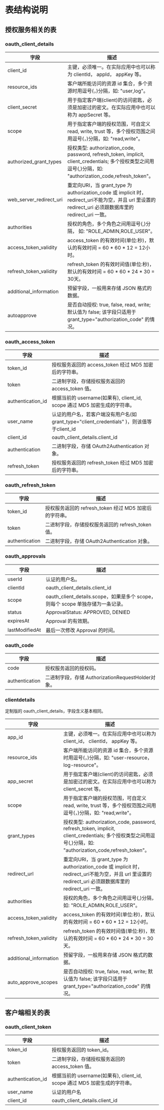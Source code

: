 # 表结构说明

## 授权服务相关的表

### oauth_client_details

|字段|描述|
|--|--|
|client_id|主键，必须唯一。在实际应用中也可以称为 clientId， appId， appKey 等。|
|resource_ids|客户端所能访问的资源 id 集合，多个资源时用逗号(，)分隔，如: "user,log"。|
|client_secret|用于指定客户端(client)的访问密匙，必须是加密过的密文。在实际应用中也可以称为 appSecret 等。|
|scope|用于指定客户端的授权范围，可自定义 read, write, trust 等，多个授权范围之间用逗号(，)分隔，如: "read,write"。|
|authorized_grant_types|授权类型: authorization_code, password, refresh_token, implicit, client_credentials; 多个授权类型之间用逗号(,)分隔，如: "authorization_code,refresh_token"。|
|web_server_redirect_uri|重定向URI，当 grant_type 为 authorization_code 或 implicit 时， redirect_uri不能为空，并且 url 里设置的 redirect_uri 必须跟数据库里的 redirect_uri 一致。|
|authorities|授权的角色，多个角色之间用逗号(,)分隔， 如: "ROLE_ADMIN,ROLE_USER"。|
|access_token_validity|access_token 的有效时间(单位:秒)，默认的有效时间 = 60 * 60 * 12 = 12小时。|
|refresh_token_validity|refresh_token 的有效时间值(单位:秒)，默认的有效时间 = 60 * 60 * 24 * 30 = 30天。|
|additional_information|预留字段，一般用来存储 JSON 格式的数据。|
|autoapprove|是否自动授权: true, false, read, write; 默认值为 false; 该字段只适用于 grant_type="authorization_code" 的情况。|

### oauth_access_token

|字段|描述|
|--|--|
|token_id|授权服务返回的 access_token 经过 MD5 加密后的字符串。|
|token|二进制字段，存储授权服务返回的 access_token 值。|
|authentication_id|根据当前的 username(如果有), client_id, scope 通过 MD5 加密生成的字符串。|
|user_name|认证的用户名，若客户端没有用户名(如 grant_type="client_credentials" )，则该值等于client_id|
|client_id|oauth_client_details.client_id|
|authentication|二进制字段，存储 OAuth2Authentication 对象。|
|refresh_token|授权服务返回的 refresh_token 经过 MD5 加密后的字符串。|

### oauth_refresh_token

|字段|描述|
|--|--|
|token_id|授权服务返回的 refresh_token 经过 MD5 加密后的字符串。|
|token|二进制字段，存储授权服务返回的 refresh_token 值。|
|authentication|二进制字段，存储 OAuth2Authentication 对象。|

### oauth_approvals

|字段|描述|
|--|--|
|userId|认证的用户名。|
|clientId|oauth_client_details.client_id|
|scope|oauth_client_details.scope，如果是多个 scope，则每个 scope 单独存储为一条记录。 |
|status|ApprovalStatus: APPROVED, DENIED|
|expiresAt|Approval 的有效期。|
|lastModifiedAt|最后一次修改 Approval 的时间。|

### oauth_code

|字段|描述|
|--|--|
|code|授权服务返回的授权码。|
|authentication|二进制字段，存储 AuthorizationRequestHolder对象。|

### clientdetails

定制版的 oauth_client_details，字段含义基本相同。

|字段|描述|
|--|--|
|app_id|主键，必须唯一。在实际应用中也可以称为 client_id， clientId， appKey 等。|
|resource_ids|客户端所能访问的资源 id 集合，多个资源时用逗号(，)分隔，如: "user-resource，log-resource"。|
|app_secret|用于指定客户端(client)的访问密匙，必须是加密过的密文。在实际应用中也可以称为 client_secret 等。|
|scope|用于指定客户端的授权范围，可自定义 read, write, trust 等，多个授权范围之间用逗号(，)分隔，如: "read,write"。|
|grant_types|授权类型: authorization_code, password, refresh_token, implicit, client_credentials; 多个授权类型之间用逗号(,)分隔，如: "authorization_code,refresh_token"。|
|redirect_url|重定向URI，当 grant_type 为 authorization_code 或 implicit 时， redirect_uri不能为空，并且 url 里设置的 redirect_uri 必须跟数据库里的 redirect_uri 一致。|
|authorities|授权的角色，多个角色之间用逗号(,)分隔， 如: "ROLE_ADMIN,ROLE_USER"。|
|access_token_validity|access_token 的有效时间(单位:秒)，默认的有效时间 = 60 * 60 * 12 = 12小时。|
|refresh_token_validity|refresh_token 的有效时间值(单位:秒)，默认的有效时间 = 60 * 60 * 24 * 30 = 30天。|
|additional_information|预留字段，一般用来存储 JSON 格式的数据。|
|auto_approve_scopes|是否自动授权: true, false, read, write; 默认值为 false; 该字段只适用于 grant_type="authorization_code" 的情况。|

## 客户端相关的表

### oauth_client_token

|字段|描述|
|--|--|
|token_id|授权服务返回的 token_id。|
|token|二进制字段，存储授权服务返回的 access_token 值。|
|authentication_id|根据当前的 username(如果有), client_id, scope 通过 MD5 加密生成的字符串。|
|user_name|认证的用户名|
|client_id|oauth_client_details.client_id|
